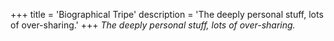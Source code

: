 +++
title = 'Biographical Tripe'
description = 'The deeply personal stuff, lots of over-sharing.'
+++
*The deeply personal stuff, lots of over-sharing.*